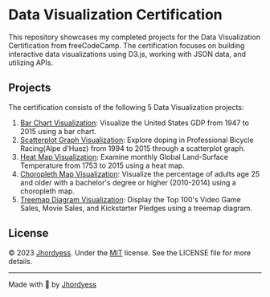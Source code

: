 # Data Visualization Certification

This repository showcases my completed projects for the Data Visualization Certification from freeCodeCamp. The certification focuses on building interactive data visualizations using D3.js, working with JSON data, and utilizing APIs.

## Projects

The certification consists of the following 5 Data Visualization projects:

1. [Bar Chart Visualization](https://jhordyess.github.io/data-visualization-certification/bar-chart/): Visualize the United States GDP from 1947 to 2015 using a bar chart.
2. [Scatterplot Graph Visualization](https://jhordyess.github.io/data-visualization-certification/scatterplot-graph/): Explore doping in Professional Bicycle Racing(Alpe d'Huez) from 1994 to 2015 through a scatterplot graph.
3. [Heat Map Visualization](https://jhordyess.github.io/data-visualization-certification/heat-map/): Examine monthly Global Land-Surface Temperature from 1753 to 2015 using a heat map.
4. [Choropleth Map Visualization](./choropleth-map/): Visualize the percentage of adults age 25 and older with a bachelor's degree or higher (2010-2014) using a choropleth map.
5. [Treemap Diagram Visualization](./treemap-diagram/): Display the Top 100's Video Game Sales, Movie Sales, and Kickstarter Pledges using a treemap diagram.

## License

© 2023 [Jhordyess](https://github.com/jhordyess). Under the [MIT](https://choosealicense.com/licenses/mit/) license. See the LICENSE file for more details.

---

Made with 💪 by [Jhordyess](https://www.jhordyess.com/)
